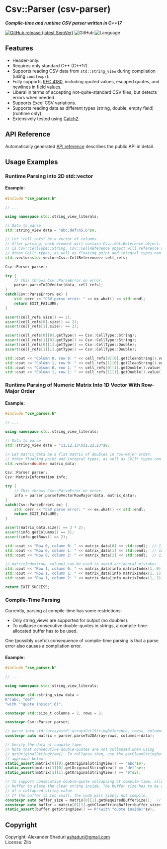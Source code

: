 # Csv::Parser (csv-parser)
***Compile-time and runtime CSV parser written in C++17***

[![GitHub release (latest SemVer)](https://img.shields.io/github/v/release/ashaduri/csv-parser?label=Version)](https://github.com/ashaduri/csv-parser)
![GitHub](https://img.shields.io/github/license/ashaduri/csv-parser)
![Language](https://img.shields.io/badge/language-ISO%20C++17-blue)


## Features
- Header-only.
- Requires only standard C++ (C++17).
- Supports reading CSV data from `std::string_view` during compilation (using `constexpr`).
- Fully supports [RFC 4180](https://www.ietf.org/rfc/rfc4180.txt), including quoted values, escaped quotes, and newlines in field values.
- Liberal in terms of accepting not-quite-standard CSV files, but detects errors when needed.
- Supports Excel CSV variations.
- Supports reading data as different types (string, double, empty field) (runtime only).
- Extensively tested using [Catch2](https://github.com/catchorg/Catch2).

## API Reference

Automatically generated [API reference](https://ashaduri.github.io/csv-parser/) describes the public API in detail.

## Usage Examples

### Runtime Parsing into 2D std::vector

#### Example:

```cpp
#include "csv_parser.h"

// ...

using namespace std::string_view_literals;

// Data to parse
std::string_view data = "abc,def\n5,6"sv;

// Let "cell_refs" be a vector of columns.
// After parsing, each element will contain Csv::CellReference object. If the cell data type
// is Csv::CellType::String, Csv::CellReference object will reference a part of the original data.
// Other Cell* types, as well as floating point and integral types can also be used here.
std::vector<std::vector<Csv::CellReference>> cell_refs;

Csv::Parser parser;

try {
    // This throws Csv::ParseError on error.
    parser.parseTo2DVector(data, cell_refs);
}
catch(Csv::ParseError& ex) {
    std::cerr << "CSV parse error: " << ex.what() << std::endl;
    return EXIT_FAILURE;
}

assert(cell_refs.size() == 2);
assert(cell_refs[0].size() == 2);
assert(cell_refs[1].size() == 2);

assert(cell_refs[0][0].getType() == Csv::CellType::String);
assert(cell_refs[1][0].getType() == Csv::CellType::String);
assert(cell_refs[0][1].getType() == Csv::CellType::Double);
assert(cell_refs[1][1].getType() == Csv::CellType::Double);

std::cout << "Column 0, row 0: " << cell_refs[0][0].getCleanString().value() << std::endl;  // abc
std::cout << "Column 1, row 0: " << cell_refs[1][0].getCleanString().value() << std::endl;  // def
std::cout << "Column 0, row 1: " << cell_refs[0][1].getDouble().value() << std::endl;  // 5
std::cout << "Column 1, row 1: " << cell_refs[1][1].getDouble().value() << std::endl;  // 6
```

### Runtime Parsing of Numeric Matrix Into 1D Vector With Row-Major Order 

#### Example:

```cpp
#include "csv_parser.h"

// ...

using namespace std::string_view_literals;

// Data to parse
std::string_view data = "11,12,13\n21,22,23"sv;

// Let matrix_data be a flat matrix of doubles in row-major order.
// Other floating point and integral types, as well as Cell* types can also be used here.
std::vector<double> matrix_data;

Csv::Parser parser;
Csv::MatrixInformation info;

try {
    // This throws Csv::ParseError on error.
    info = parser.parseToVectorRowMajor(data, matrix_data);
}
catch(Csv::ParseError& ex) {
    std::cerr << "CSV parse error: " << ex.what() << std::endl;
    return EXIT_FAILURE;
}

assert(matrix_data.size() == 3 * 2);
assert(info.getColumns() == 3);
assert(info.getRows() == 2);

std::cout << "Row 0, column 0: " << matrix_data[0] << std::endl;  // 11
std::cout << "Row 0, column 1: " << matrix_data[1] << std::endl;  // 12
std::cout << "Row 0, column 2: " << matrix_data[2] << std::endl;  // 13

// matrixIndex(row, column) can be used to avoid accidental mistakes
std::cout << "Row 1, column 0: " << matrix_data[info.matrixIndex(1, 0)] << std::endl;  // 21
std::cout << "Row 1, column 1: " << matrix_data[info.matrixIndex(1, 1)] << std::endl;  // 22
std::cout << "Row 1, column 2: " << matrix_data[info.matrixIndex(1, 2)] << std::endl;  // 23

return EXIT_SUCCESS;
```

### Compile-Time Parsing

Currently, parsing at compile-time has some restrictions:
- Only string_views are supported for output (no doubles).
- To collapse consecutive double-quotes in strings, a compile-time-allocated buffer has to be used.

One (possibly useful) consequence of compile-time parsing is that a parse error also causes a compilation error. 

#### Example:
```cpp
#include "csv_parser.h"

// ...

using namespace std::string_view_literals;

constexpr std::string_view data =
R"(abc, "def"
"with ""quote inside",6)";

constexpr std::size_t columns = 2, rows = 2;

constexpr Csv::Parser parser;

// parse into std::array<std::array<CellStringReference, rows>, columns>
constexpr auto matrix = parser.parseTo2DArray<rows, columns>(data);

// Verify the data at compile time.
// Note that consecutive double-quotes are not collapsed when using
// getOriginalStringView(). To collapse them, use the getCleanStringBuffer()
// approach below.
static_assert(matrix[0][0].getOriginalStringView() == "abc"sv);
static_assert(matrix[1][0].getOriginalStringView() == "def"sv);
static_assert(matrix[1][1].getOriginalStringView() == "6"sv);

// To support consecutive double-quote collapsing at compile-time, allocate a compile-time
// buffer to place the clean string inside. The buffer size has to be at least that
// of a collapsed string value.
// If the buffer is too small, the code will simply not compile.
constexpr auto buffer_size = matrix[0][1].getRequiredBufferSize();  // collapsed size
constexpr auto buffer = matrix[0][1].getCleanStringBuffer<buffer_size>();
static_assert(buffer.getStringView() == R"(with "quote inside)"sv);
```


## Copyright

Copyright: Alexander Shaduri <ashaduri@gmail.com>   
License: Zlib
